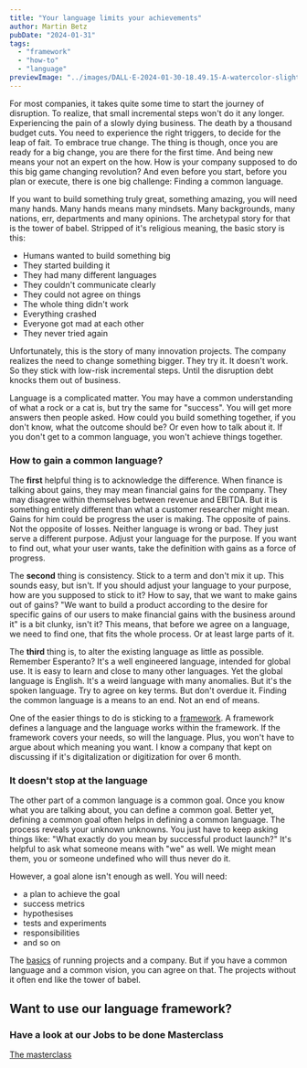 ```yaml
---
title: "Your language limits your achievements"
author: Martin Betz
pubDate: "2024-01-31"
tags:
  - "framework"
  - "how-to"
  - "language"
previewImage: "../images/DALL·E-2024-01-30-18.49.15-A-watercolor-slightly-geometric-styled-painting-depicting-the-Tower-of-Babel.-The-painting-should-capture-the-iconic-and-ambitious-structure-of-the-T.png"
---
```


For most companies, it takes quite some time to start the journey of disruption. To realize, that small incremental steps won't do it any longer. Experiencing the pain of a slowly dying business. The death by a thousand budget cuts. You need to experience the right triggers, to decide for the leap of fait. To embrace true change. The thing is though, once you are ready for a big change, you are there for the first time. And being new means your not an expert on the how. How is your company supposed to do this big game changing revolution? And even before you start, before you plan or execute, there is one big challenge: Finding a common language.

If you want to build something truly great, something amazing, you will need many hands. Many hands means many mindsets. Many backgrounds, many nations, err, departments and many opinions. The archetypal story for that is the tower of babel. Stripped of it's religious meaning, the basic story is this:

- Humans wanted to build something big
- They started building it
- They had many different languages
- They couldn't communicate clearly
- They could not agree on things
- The whole thing didn't work
- Everything crashed
- Everyone got mad at each other
- They never tried again

Unfortunately, this is the story of many innovation projects. The company realizes the need to change something bigger. They try it. It doesn't work. So they stick with low-risk incremental steps. Until the disruption debt knocks them out of business.

Language is a complicated matter. You may have a common understanding of what a rock or a cat is, but try the same for "success". You will get more answers then people asked. How could you build something together, if you don't know, what the outcome should be? Or even how to talk about it. If you don't get to a common language, you won't achieve things together.

### How to gain a common language?

The **first** helpful thing is to acknowledge the difference. When finance is talking about gains, they may mean financial gains for the company. They may disagree within themselves between revenue and EBITDA. But it is something entirely different than what a customer researcher might mean. Gains for him could be progress the user is making. The opposite of pains. Not the opposite of losses. Neither language is wrong or bad. They just serve a different purpose. Adjust your language for the purpose. If you want to find out, what your user wants, take the definition with gains as a force of progress.

The **second** thing is consistency. Stick to a term and don't mix it up. This sounds easy, but isn't. If you should adjust your language to your purpose, how are you supposed to stick to it? How to say, that we want to make gains out of gains? "We want to build a product according to the desire for specific gains of our users to make financial gains with the business around it" is a bit clunky, isn't it? This means, that before we agree on a language, we need to find one, that fits the whole process. Or at least large parts of it.

The **third** thing is, to alter the existing language as little as possible. Remember Esperanto? It's a well engineered language, intended for global use. It is easy to learn and close to many other languages. Yet the global language is English. It's a weird language with many anomalies. But it's the spoken language. Try to agree on key terms. But don't overdue it. Finding the common language is a means to an end. Not an end of means.

One of the easier things to do is sticking to a [framework](/en/blog/understanding-the-jobs-to-be-done-perspective/). A framework defines a language and the language works within the framework. If the framework covers your needs, so will the language. Plus, you won't have to argue about which meaning you want. I know a company that kept on discussing if it's digitalization or digitization for over 6 month.

### It doesn't stop at the language

The other part of a common language is a common goal. Once you know what you are talking about, you can define a common goal. Better yet, defining a common goal often helps in defining a common language. The process reveals your unknown unknowns. You just have to keep asking things like: "What exactly do you mean by successful product launch?" It's helpful to ask what someone means with "we" as well. We might mean them, you or someone undefined who will thus never do it.

However, a goal alone isn't enough as well. You will need:

- a plan to achieve the goal
- success metrics
- hypothesises
- tests and experiments
- responsibilities
- and so on

The [basics](/en/blog/most-important-business-skills/) of running projects and a company. But if you have a common language and a common vision, you can agree on that. The projects without it often end like the tower of babel.

## Want to use our language framework?

### Have a look at our Jobs to be done Masterclass

[The masterclass](https://utxo.solutions/services/mastering-jobs-to-be-done-online-workshop/)

